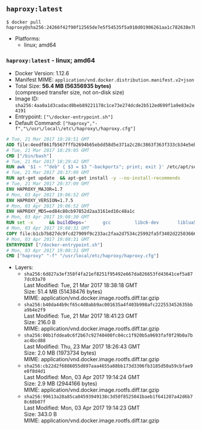 ## `haproxy:latest`

```console
$ docker pull haproxy@sha256:24266f42f90f12565de7e5f54535f5a910d01906261aa1c782638e7b5ac8e29f
```

-	Platforms:
	-	linux; amd64

### `haproxy:latest` - linux; amd64

-	Docker Version: 1.12.6
-	Manifest MIME: `application/vnd.docker.distribution.manifest.v2+json`
-	Total Size: **56.4 MB (56356935 bytes)**  
	(compressed transfer size, not on-disk size)
-	Image ID: `sha256:4aa0a1d3cadacd0beb89221178c1ce73e274dcde2b512ed699f1a9e83e2e4191`
-	Entrypoint: `["\/docker-entrypoint.sh"]`
-	Default Command: `["haproxy","-f","\/usr\/local\/etc\/haproxy\/haproxy.cfg"]`

```dockerfile
# Tue, 21 Mar 2017 18:28:51 GMT
ADD file:4eedf861fb567fffb2694b65ebdd58d5e371a2c28c3863f363f333cb34e5eb7b in / 
# Tue, 21 Mar 2017 18:29:05 GMT
CMD ["/bin/bash"]
# Tue, 21 Mar 2017 18:29:42 GMT
RUN awk '$1 ~ "^deb" { $3 = $3 "-backports"; print; exit }' /etc/apt/sources.list > /etc/apt/sources.list.d/backports.list
# Tue, 21 Mar 2017 20:37:09 GMT
RUN apt-get update 	&& apt-get install -y --no-install-recommends 		liblua5.3-0 		libpcre3 		libssl1.0.0 	&& rm -rf /var/lib/apt/lists/*
# Tue, 21 Mar 2017 20:37:09 GMT
ENV HAPROXY_MAJOR=1.7
# Mon, 03 Apr 2017 19:06:52 GMT
ENV HAPROXY_VERSION=1.7.5
# Mon, 03 Apr 2017 19:06:52 GMT
ENV HAPROXY_MD5=ed84c80cb97852d2aa3161ed16c48a1c
# Mon, 03 Apr 2017 19:08:30 GMT
RUN set -x 		&& buildDeps=' 		gcc 		libc6-dev 		liblua5.3-dev 		libpcre3-dev 		libssl-dev 		make 		wget 	' 	&& apt-get update && apt-get install -y $buildDeps --no-install-recommends && rm -rf /var/lib/apt/lists/* 		&& wget -O haproxy.tar.gz "http://www.haproxy.org/download/${HAPROXY_MAJOR}/src/haproxy-${HAPROXY_VERSION}.tar.gz" 	&& echo "$HAPROXY_MD5 *haproxy.tar.gz" | md5sum -c 	&& mkdir -p /usr/src/haproxy 	&& tar -xzf haproxy.tar.gz -C /usr/src/haproxy --strip-components=1 	&& rm haproxy.tar.gz 		&& makeOpts=' 		TARGET=linux2628 		USE_LUA=1 LUA_INC=/usr/include/lua5.3 		USE_OPENSSL=1 		USE_PCRE=1 PCREDIR= 		USE_ZLIB=1 	' 	&& make -C /usr/src/haproxy -j "$(nproc)" all $makeOpts 	&& make -C /usr/src/haproxy install-bin $makeOpts 		&& mkdir -p /usr/local/etc/haproxy 	&& cp -R /usr/src/haproxy/examples/errorfiles /usr/local/etc/haproxy/errors 	&& rm -rf /usr/src/haproxy 		&& apt-get purge -y --auto-remove $buildDeps
# Mon, 03 Apr 2017 19:08:31 GMT
COPY file:b1cb7b827dc9fcd27909f9c233ac2faa2d7534c25992fa5f3402d22503666d6d in / 
# Mon, 03 Apr 2017 19:08:31 GMT
ENTRYPOINT ["/docker-entrypoint.sh"]
# Mon, 03 Apr 2017 19:08:31 GMT
CMD ["haproxy" "-f" "/usr/local/etc/haproxy/haproxy.cfg"]
```

-	Layers:
	-	`sha256:6d827a3ef358f4fa21ef8251f95492e667da826653fd43641cef5a877dc03a70`  
		Last Modified: Tue, 21 Mar 2017 18:38:18 GMT  
		Size: 51.4 MB (51438476 bytes)  
		MIME: application/vnd.docker.image.rootfs.diff.tar.gzip
	-	`sha256:b40da44b9cf65c4d0abb9ac001635a4f403b998afc222553452635bba9b4e2f9`  
		Last Modified: Tue, 21 Mar 2017 18:41:23 GMT  
		Size: 216.0 B  
		MIME: application/vnd.docker.image.rootfs.diff.tar.gzip
	-	`sha256:00b1fddea0c6f2b67c92740400fc04cc1f920b5a9693faf0f29b0a7bac4bcd88`  
		Last Modified: Thu, 23 Mar 2017 18:26:43 GMT  
		Size: 2.0 MB (1973734 bytes)  
		MIME: application/vnd.docker.image.rootfs.diff.tar.gzip
	-	`sha256:cb22d2f6886055d897aaa4655a88bb173d3306fb3185d50a59cbfae9e8f8d4d1`  
		Last Modified: Mon, 03 Apr 2017 19:14:24 GMT  
		Size: 2.9 MB (2944166 bytes)  
		MIME: application/vnd.docker.image.rootfs.diff.tar.gzip
	-	`sha256:99613a28a85ca04593949138c3d50f8525041baeb1f641207a42d6b78c68b07f`  
		Last Modified: Mon, 03 Apr 2017 19:14:23 GMT  
		Size: 343.0 B  
		MIME: application/vnd.docker.image.rootfs.diff.tar.gzip

